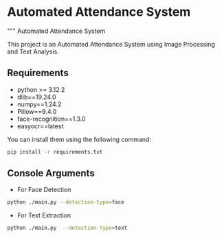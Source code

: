# Automated Attendance System

"""
Automated Attendance System

This project is an Automated Attendance System using Image Processing and Text Analysis.

## Requirements

- python >= 3.12.2
- dlib==19.24.0
- numpy==1.24.2
- Pillow==9.4.0
- face-recognition==1.3.0
- easyocr==latest

You can install them using the following command:

```bash
pip install -r requirements.txt
```

## Console Arguments 
- For Face Detection
````bash
python ./main.py --detection-type=face
````
- For Text Extraction
``````bash
python ./main.py  --detection-type=text
``````
